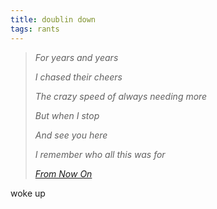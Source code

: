 ```yaml
---
title: doublin down
tags: rants
---
```


> *For years and years*
>
> *I chased their cheers*
>
> *The crazy speed of always needing more*
>
> *But when I stop*
>
> *And see you here*
>
> *I remember who all this was for*
>
> *<cite>[From Now On](https://open.spotify.com/track/3IkWmgGsXbsafrunwPojXO?si=c996ffd971bf42a1)</cite>*


woke up 
